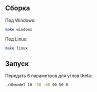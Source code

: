 ## Сборка

Под Windows:

```sh
make windows
```

Под Linux:

```sh
make linux
```

## Запуск

Передать 6 параметров для углов theta:

```sh
./dhmodel 10 -50 -60 90 50 0
```
